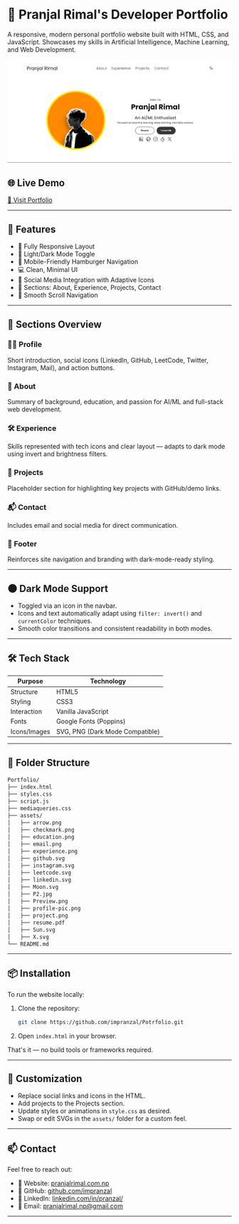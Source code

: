 # 💼 Pranjal Rimal's Developer Portfolio

A responsive, modern personal portfolio website built with HTML, CSS, and JavaScript. Showcases my skills in Artificial Intelligence, Machine Learning, and Web Development.

![Portfolio Screenshot](Assets/Preview.png)

## 🌐 Live Demo

[🔗 Visit Portfolio](https://pranjalrimal.com.np)

---

## 🚀 Features

- 🔁 Fully Responsive Layout
- 🌙 Light/Dark Mode Toggle
- 📱 Mobile-Friendly Hamburger Navigation
- 💻 Clean, Minimal UI
- 🔗 Social Media Integration with Adaptive Icons
- 🧠 Sections: About, Experience, Projects, Contact
- 🎯 Smooth Scroll Navigation

---

## 📁 Sections Overview

### 🧑‍💻 Profile
Short introduction, social icons (LinkedIn, GitHub, LeetCode, Twitter, Instagram, Mail), and action buttons.

### 📜 About
Summary of background, education, and passion for AI/ML and full-stack web development.

### 🛠️ Experience
Skills represented with tech icons and clear layout — adapts to dark mode using invert and brightness filters.

### 🧩 Projects
Placeholder section for highlighting key projects with GitHub/demo links.

### 📬 Contact
Includes email and social media for direct communication.

### 🔻 Footer
Reinforces site navigation and branding with dark-mode-ready styling.

---

## 🌑 Dark Mode Support

- Toggled via an icon in the navbar.
- Icons and text automatically adapt using `filter: invert()` and `currentColor` techniques.
- Smooth color transitions and consistent readability in both modes.

---

## 🛠️ Tech Stack

| Purpose         | Technology        |
|-----------------|-------------------|
| Structure       | HTML5             |
| Styling         | CSS3              |
| Interaction     | Vanilla JavaScript |
| Fonts           | Google Fonts (Poppins) |
| Icons/Images    | SVG, PNG (Dark Mode Compatible) |

---

## 📂 Folder Structure

```
Portfolio/
├── index.html
├── styles.css
├── script.js
├── mediaqueries.css
├── assets/
│   ├── arrow.png
│   ├── checkmark.png
│   ├── education.png
│   ├── email.png
│   ├── experience.png
│   ├── github.svg
│   ├── instagram.svg
│   ├── leetcode.svg
│   ├── linkedin.svg
│   ├── Moon.svg
│   ├── P2.jpg
│   ├── Preview.png
│   ├── profile-pic.png
│   ├── project.png
│   ├── resume.pdf
│   ├── Sun.svg
│   ├── X.svg
└── README.md
```

---

## 📦 Installation

To run the website locally:

1. Clone the repository:

   ```bash
   git clone https://github.com/impranzal/Potrfolio.git
   ```

2. Open `index.html` in your browser.

That's it — no build tools or frameworks required.

---

## 🎯 Customization

- Replace social links and icons in the HTML.
- Add projects to the Projects section.
- Update styles or animations in `style.css` as desired.
- Swap or edit SVGs in the `assets/` folder for a custom feel.

---

## 📫 Contact

Feel free to reach out:

- 🔗 Website: [pranjalrimal.com.np](https://pranjalrimal.com.np)
- 🐙 GitHub: [github.com/impranzal](https://github.com/impranzal)
- 💼 LinkedIn: [linkedin.com/in/pranzal/](https://linkedin.com/in/pranzal/)
- 📧 Email: [pranjalrimal.np@gmail.com](mailto:pranjalrimal.np@gmail.com)

---

